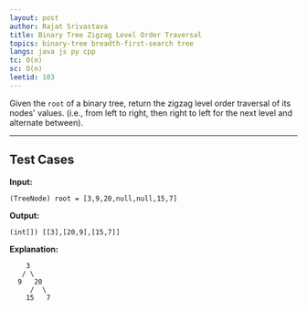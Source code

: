 ```yaml
---
layout: post
author: Rajat Srivastava
title: Binary Tree Zigzag Level Order Traversal
topics: binary-tree breadth-first-search tree
langs: java js py cpp
tc: O(n)
sc: O(n)
leetid: 103
---
```


Given the `root` of a binary tree, 
return the zigzag level order traversal of its nodes' values. 
(i.e., from left to right, then right to left for the next level and alternate between).

---

## Test Cases

**Input:** 
```
(TreeNode) root = [3,9,20,null,null,15,7]
```

**Output:** 
```
(int[]) [[3],[20,9],[15,7]]
```

**Explanation:**
```
    3
   / \
  9   20
     /  \
    15   7
```